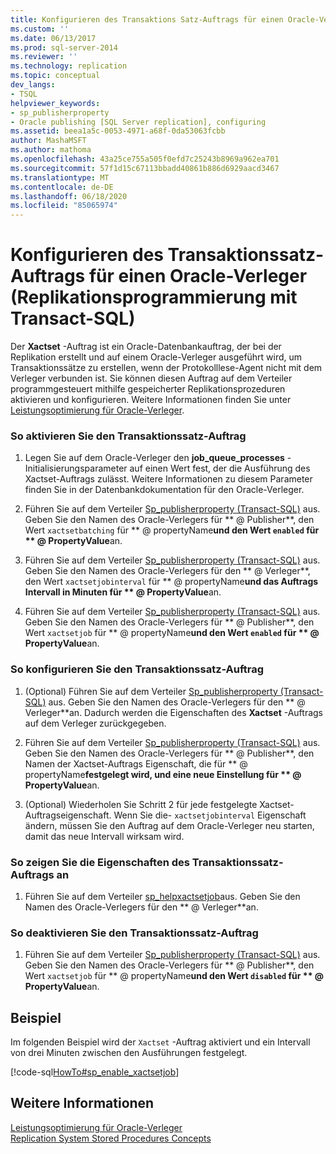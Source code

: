 ```yaml
---
title: Konfigurieren des Transaktions Satz-Auftrags für einen Oracle-Verleger (Replikations Programmierung mit Transact-SQL) | Microsoft-Dokumentation
ms.custom: ''
ms.date: 06/13/2017
ms.prod: sql-server-2014
ms.reviewer: ''
ms.technology: replication
ms.topic: conceptual
dev_langs:
- TSQL
helpviewer_keywords:
- sp_publisherproperty
- Oracle publishing [SQL Server replication], configuring
ms.assetid: beea1a5c-0053-4971-a68f-0da53063fcbb
author: MashaMSFT
ms.author: mathoma
ms.openlocfilehash: 43a25ce755a505f0efd7c25243b8969a962ea701
ms.sourcegitcommit: 57f1d15c67113bbadd40861b886d6929aacd3467
ms.translationtype: MT
ms.contentlocale: de-DE
ms.lasthandoff: 06/18/2020
ms.locfileid: "85065974"
---
```

# <a name="configure-the-transaction-set-job-for-an-oracle-publisher-replication-transact-sql-programming"></a>Konfigurieren des Transaktionssatz-Auftrags für einen Oracle-Verleger (Replikationsprogrammierung mit Transact-SQL)
  Der **Xactset** -Auftrag ist ein Oracle-Datenbankauftrag, der bei der Replikation erstellt und auf einem Oracle-Verleger ausgeführt wird, um Transaktionssätze zu erstellen, wenn der Protokolllese-Agent nicht mit dem Verleger verbunden ist. Sie können diesen Auftrag auf dem Verteiler programmgesteuert mithilfe gespeicherter Replikationsprozeduren aktivieren und konfigurieren. Weitere Informationen finden Sie unter [Leistungsoptimierung für Oracle-Verleger](../non-sql/performance-tuning-for-oracle-publishers.md).  
  
### <a name="to-enable-the-transaction-set-job"></a>So aktivieren Sie den Transaktionssatz-Auftrag  
  
1.  Legen Sie auf dem Oracle-Verleger den **job_queue_processes** -Initialisierungsparameter auf einen Wert fest, der die Ausführung des Xactset-Auftrags zulässt. Weitere Informationen zu diesem Parameter finden Sie in der Datenbankdokumentation für den Oracle-Verleger.  
  
2.  Führen Sie auf dem Verteiler [Sp_publisherproperty &#40;Transact-SQL&#41;](/sql/relational-databases/system-stored-procedures/sp-publisherproperty-transact-sql) aus. Geben Sie den Namen des Oracle-Verlegers für ** \@ Publisher**, den Wert `xactsetbatching` für ** \@ propertyName**und den Wert `enabled` für ** \@ PropertyValue**an.  
  
3.  Führen Sie auf dem Verteiler [Sp_publisherproperty &#40;Transact-SQL&#41;](/sql/relational-databases/system-stored-procedures/sp-publisherproperty-transact-sql) aus. Geben Sie den Namen des Oracle-Verlegers für den ** \@ Verleger**, den Wert `xactsetjobinterval` für ** \@ propertyName**und das Auftrags Intervall in Minuten für ** \@ PropertyValue**an.  
  
4.  Führen Sie auf dem Verteiler [Sp_publisherproperty &#40;Transact-SQL&#41;](/sql/relational-databases/system-stored-procedures/sp-publisherproperty-transact-sql) aus. Geben Sie den Namen des Oracle-Verlegers für ** \@ Publisher**, den Wert `xactsetjob` für ** \@ propertyName**und den Wert `enabled` für ** \@ PropertyValue**an.  
  
### <a name="to-configure-the-transaction-set-job"></a>So konfigurieren Sie den Transaktionssatz-Auftrag  
  
1.  (Optional) Führen Sie auf dem Verteiler [Sp_publisherproperty &#40;Transact-SQL&#41;](/sql/relational-databases/system-stored-procedures/sp-publisherproperty-transact-sql) aus. Geben Sie den Namen des Oracle-Verlegers für den ** \@ Verleger**an. Dadurch werden die Eigenschaften des **Xactset** -Auftrags auf dem Verleger zurückgegeben.  
  
2.  Führen Sie auf dem Verteiler [Sp_publisherproperty &#40;Transact-SQL&#41;](/sql/relational-databases/system-stored-procedures/sp-publisherproperty-transact-sql) aus. Geben Sie den Namen des Oracle-Verlegers für ** \@ Publisher**, den Namen der Xactset-Auftrags Eigenschaft, die für ** \@ propertyName**festgelegt wird, und eine neue Einstellung für ** \@ PropertyValue**an.  
  
3.  (Optional) Wiederholen Sie Schritt 2 für jede festgelegte Xactset-Auftragseigenschaft. Wenn Sie die- `xactsetjobinterval` Eigenschaft ändern, müssen Sie den Auftrag auf dem Oracle-Verleger neu starten, damit das neue Intervall wirksam wird.  
  
### <a name="to-view-properties-of-the-transaction-set-job"></a>So zeigen Sie die Eigenschaften des Transaktionssatz-Auftrags an  
  
1.  Führen Sie auf dem Verteiler [sp_helpxactsetjob](/sql/relational-databases/system-stored-procedures/sp-helpxactsetjob-transact-sql)aus. Geben Sie den Namen des Oracle-Verlegers für den ** \@ Verleger**an.  
  
### <a name="to-disable-the-transaction-set-job"></a>So deaktivieren Sie den Transaktionssatz-Auftrag  
  
1.  Führen Sie auf dem Verteiler [Sp_publisherproperty &#40;Transact-SQL&#41;](/sql/relational-databases/system-stored-procedures/sp-publisherproperty-transact-sql) aus. Geben Sie den Namen des Oracle-Verlegers für ** \@ Publisher**, den Wert `xactsetjob` für ** \@ propertyName**und den Wert `disabled` für ** \@ PropertyValue**an.  
  
## <a name="example"></a>Beispiel  
 Im folgenden Beispiel wird der `Xactset` -Auftrag aktiviert und ein Intervall von drei Minuten zwischen den Ausführungen festgelegt.  
  
 [!code-sql[HowTo#sp_enable_xactsetjob](../../../snippets/tsql/SQL15/replication/howto/tsql/enablexactsetjob.sql#sp_enable_xactsetjob)]  
  
## <a name="see-also"></a>Weitere Informationen  
 [Leistungsoptimierung für Oracle-Verleger](../non-sql/performance-tuning-for-oracle-publishers.md)   
 [Replication System Stored Procedures Concepts](../concepts/replication-system-stored-procedures-concepts.md)  
  
  
